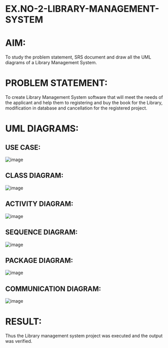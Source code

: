 # EX.NO-2-LIBRARY-MANAGEMENT-SYSTEM

# AIM:
To study the problem statement, SRS document and draw all the UML diagrams of a Library Management System.

# PROBLEM STATEMENT:
To create Library Management System software that will meet the needs of the applicant and help them to registering and buy the book for the Library, modification in database and cancellation for the registered project.

# UML DIAGRAMS:

## USE CASE:

![image](https://github.com/user-attachments/assets/dafdc09f-8a47-439e-8236-f0e09a9a9bf4)

## CLASS DIAGRAM:

![image](https://github.com/user-attachments/assets/219eb41d-a7de-4352-8a81-ae86d563c084)

## ACTIVITY DIAGRAM:

![image](https://github.com/user-attachments/assets/1313e476-0dfd-4d63-8f35-4e5243166d9a)

## SEQUENCE DIAGRAM:

![image](https://github.com/user-attachments/assets/2c06dd72-8488-4661-a5ad-afd5aea82a07)

## PACKAGE DIAGRAM:

![image](https://github.com/user-attachments/assets/66cb2ca4-397f-4894-ab75-4f85464431e3)

## COMMUNICATION DIAGRAM:

![image](https://github.com/user-attachments/assets/4fbfe2f2-1875-499b-b01d-9a70d554a0d2)

# RESULT:
Thus the Library management system project was executed and the output was verified.
